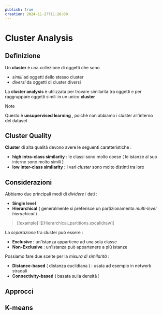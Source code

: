 ```yaml
---
publish: true
creation: 2024-11-27T11:26:00
---
```

# Cluster Analysis

## Definizione

Un **cluster** è una collezione di oggetti che sono 
+ *simili* ad oggetti dello stesso cluster
+ *diversi* da oggetti di cluster diversi

La **cluster analysis** è utilizzata per trovare similarità tra oggetti e per raggruppare oggetti simili in un unico **cluster**

>[!note] 
>Questo è **unsupervised learning** , poichè non abbiamo i cluster all'interno del dataset 
## Cluster Quality

**Cluster** di alta qualità devono avere le seguenti caratteristiche : 
+ **high intra-class similarity** : le classi sono molto coese ( le istanze al suo interno sono molto simili )
+ **low inter-class similarity** : I vari *cluster* sono molto distinti tra loro  
## Considerazioni

Abbiamo due principali modi di *dividere* i dati :
+ **Single level**
+ **Hierarchical** ( generalmente si preferisce un partizionamento *multi-level hierachical* )

>[!example]
>![[Hierarchical_partitions.excalidraw]]

La *separazione* tra cluster può essere :
+ **Exclusive** : un'istanza appartiene ad una sola classe 
+ **Non-Exclusive** : un'istanza può appartenere a più istanze 

Possiamo fare due scelte per la *misura di similarità* : 
+ **Distance-based** ( distanza euclidiana ) : usata ad esempio in network stradali
+ **Connectivity-based** ( basata sulla densità  )
## Approcci 

## K-means